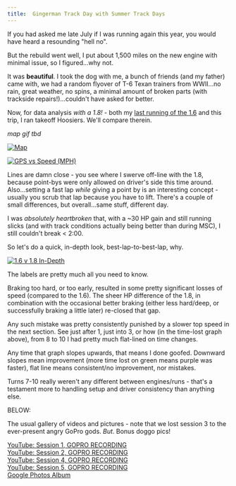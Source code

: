 ```yaml
---
title:  Gingerman Track Day with Summer Track Days
---
```


If you had asked me late July if I was running again this year, you would have heard a resounding "hell no".

But the rebuild went well, I put about 1,500 miles on the new engine with minimal issue, so I figured...why not.

It was **beautiful**. I took the dog with me, a bunch of friends (and my father) came with, we had a random flyover of T-6 Texan trainers from WWII...no rain, great weather, no spins, a minimal amount of broken parts (with trackside repairs!)...couldn't have asked for better.

Now, for data analysis *with a 1.8!* - both my [last running of the 1.6](/posts/2020/07/gingerman-1/) and this trip, I ran takeoff Hoosiers. We'll compare therein.

*map gif tbd*

<a href="https://i.imgur.com/d0jpGKt.png" data-fancybox><img src="https://i.imgur.com/d0jpGKt.png" alt="Map"/></a>

<a href="https://i.imgur.com/Qp8Q818.png" data-fancybox><img src="https://i.imgur.com/Qp8Q818.png"  alt="GPS vs Speed (MPH)"/></a>

Lines are damn close - you see where I swerve off-line with the 1.8, because point-bys were only allowed on driver's side this time around. Also...setting a fast lap *while* giving a point by is an interesting concept - usually you scrub that lap because you have to lift. There's a couple of small differences, but overall...same stuff, different day.

I was *absolutely heartbroken* that, with a ~30 HP gain and still running slicks (and with track conditions actually being better than during MSC), I still couldn't break < 2:00.

So let's do a quick, in-depth look, best-lap-to-best-lap, why.

<a href="https://i.imgur.com/20fF8Zb.png" data-fancybox><img src="https://i.imgur.com/20fF8Zb.png"  alt="1.6 v 1.8 In-Depth"/></a>

The labels are pretty much all you need to know. 

Braking too hard, or too early, resulted in some pretty significant losses of speed (compared to the 1.6). The sheer HP difference of the 1.8, in combination with the occasional better braking (either less hard/deep, or successfully braking a little later) re-closed that gap. 

Any such mistake was pretty consistently punished by a slower top speed in the next section. See just after 1, just into 3, or how (in the time-lost graph above), from 8 to 10 I had pretty much flat-lined on time changes. 

Any time that graph slopes upwards, that means I done goofed. Downward slopes mean improvement (more time lost on green means purple was faster), flat line means consistent/no improvement, nor mistakes.

Turns 7-10 really weren't any different between engines/runs - that's a testament more to handling setup and driver consistency than anything else. 

BELOW:

The usual gallery of videos and pictures - note that we lost session 3 to the ever-present angry GoPro gods. _But_. Bonus doggo pics!

<a href="https://www.youtube.com/watch?v=8xa85COupAQ" class="fas fa-sd-card fab-override fab-post-override"></a><a href="https://www.youtube.com/watch?v=8xa85COupAQ"> YouTube: Session 1, GOPRO RECORDING</a>  
<a href="https://www.youtube.com/watch?v=q3oLyPMygLc" class="fas fa-sd-card fab-override fab-post-override"></a><a href="https://www.youtube.com/watch?v=q3oLyPMygLc"> YouTube: Session 2, GOPRO RECORDING</a>  
<a href="https://www.youtube.com/watch?v=4QBZMS_Mrlo" class="fas fa-sd-card fab-override fab-post-override"></a><a href="https://www.youtube.com/watch?v=4QBZMS_Mrlo"> YouTube: Session 4, GOPRO RECORDING</a>  
<a href="https://www.youtube.com/watch?v=O6JMqT9eMxs" class="fas fa-sd-card fab-override fab-post-override"></a><a href="https://www.youtube.com/watch?v=O6JMqT9eMxs"> YouTube: Session 5, GOPRO RECORDING</a>  
<a href="https://photos.google.com/share/AF1QipOcvvUeWsxJb55isEmAUXTKXlblr_ap41RmGx0xH6LhUVtCS8V15KlbRVAbuhpuOg?key=VmktcEpwckIzVDY0MEhwYVI1Ul9DOENpNnhidEpn" class="far fa-image fab-override fab-post-override"></a><a href="https://photos.google.com/share/AF1QipOcvvUeWsxJb55isEmAUXTKXlblr_ap41RmGx0xH6LhUVtCS8V15KlbRVAbuhpuOg?key=VmktcEpwckIzVDY0MEhwYVI1Ul9DOENpNnhidEpn"> Google Photos Album</a>